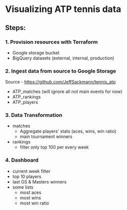 # Visualizing ATP tennis data

## Steps:

### 1. Provision resources with Terraform
- Google storage bucket
- BigQuery datasets (external, internal, production)

### 2. Ingest data from source to Google Storage
Source - https://github.com/JeffSackmann/tennis_atp
- ATP_matches (will ignore all not main events for now)
- ATP_rankings
- ATP_players

### 3. Data Transformation
- matches
    - Aggregate players' stats (aces, wins, win ratio)
    - main tournament winners
- rankings
    - filter only top 100 per every week

### 4. Dashboard
- current week filter
- top 10 players
- last GS & Masters winners
- some lists
    - most aces
    - most wins
    - most win ratio
